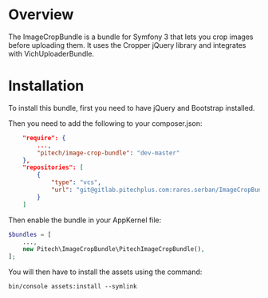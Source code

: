 # Overview
The ImageCropBundle is a bundle for Symfony 3 that lets you crop images before uploading them.
It uses the Cropper jQuery library and integrates with VichUploaderBundle.

# Installation
To install this bundle, first you need to have jQuery and Bootstrap installed.

Then you need to add the following to your composer.json:

```json
    "require": {
		...,
		"pitech/image-crop-bundle": "dev-master"
    },
    "repositories": [
        {
            "type": "vcs",
            "url": "git@gitlab.pitechplus.com:rares.serban/ImageCropBundle.git"
        }
    ]
```
Then enable the bundle in your AppKernel file:

```php
$bundles = [
	...,
	new Pitech\ImageCropBundle\PitechImageCropBundle(),
];
```

You will then have to install the assets using the command:

```
bin/console assets:install --symlink
```
